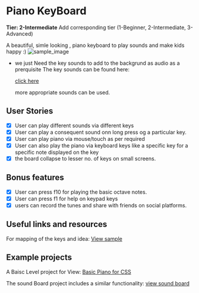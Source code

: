 # Piano KeyBoard

**Tier: 2-Intermediate** Add corresponding tier (1-Beginner, 2-Intermediate, 3-Advanced)

   A beautiful, simle looking , piano keyboard to play sounds and make kids happy :)
   ![sample_image](https://play-lh.googleusercontent.com/jDEsZdljWPe7aYVG8HrrI6jhU62ijEftACuCPa6I0PbjMSBZSm7qDz42CtFOCiVGqTM=w412-h220-rw)
 
-   we just Need the key sounds to add to the backgrund as audio as a prerquisite 
    The key sounds can be found here:
   
    [click here](https://github.com/KhushiBhambri/basic-webdev/tree/main/Piano/sounds)
    
    more appropriate sounds can be used.

## User Stories

-   [x] User can play different sounds via different keys
-   [x] User can play a consequent sound onn long press og a particular key.
-   [x] User can play piano via mouse/touch as per required
-   [x] User can also play the piano via keyboard keys like a specific key for a specific note displayed on the key
-   [x] the board collapse to lesser no. of keys on small screens.

## Bonus features

-   [x] User can press f10 for playing the basic octave notes.
-   [x] User can press f1 for help on keypad keys 
-   [x] users can record the tunes and share with friends on social platforms.

## Useful links and resources

For mapping of the keys and idea:
[View sample](https://www.onlinepianist.com/virtual-piano)


## Example projects

A Baisc Level project for View:
[Basic Piano for CSS](https://khushibhambri.github.io/basic-webdev/Piano/index.html)

The sound Board project includes a similar functionality:
[view sound board](https://50projects50days.com/projects/sound-board/)

